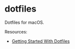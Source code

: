 # dotfiles
Dotfiles for macOS.

Resources:
- [Getting Started With Dotfiles](https://medium.com/@webprolific/getting-started-with-dotfiles-43c3602fd789)
